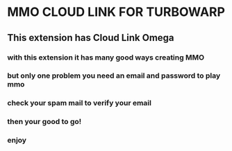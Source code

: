 # MMO CLOUD LINK FOR TURBOWARP
## This extension has Cloud Link Omega
### with this extension it has many good ways creating MMO
### but only one problem you need an email and password to play mmo 
### check your spam mail to verify your email
### then your good to go!
### enjoy
